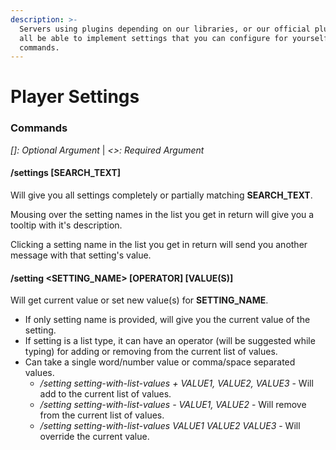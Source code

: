```yaml
---
description: >-
  Servers using plugins depending on our libraries, or our official plugins will
  all be able to implement settings that you can configure for yourself via
  commands.
---
```


# Player Settings

### Commands

_\[]: Optional Argument_ | _<>: Required Argument_

#### /settings \[SEARCH\_TEXT]

Will give you all settings completely or partially matching **SEARCH\_TEXT**.

Mousing over the setting names in the list you get in return will give you a tooltip with it's description.

Clicking a setting name in the list you get in return will send you another message with that setting's value.

#### /setting \<SETTING\_NAME> \[OPERATOR] \[VALUE(S)]

Will get current value or set new value(s) for **SETTING\_NAME**.

* If only setting name is provided, will give you the current value of the setting.
* If setting is a list type, it can have an operator (will be suggested while typing) for adding or removing from the current list of values.
* Can take a single word/number value or comma/space separated values.
  * _/setting setting-with-list-values + VALUE1, VALUE2, VALUE3_ - Will add to the current list of values.
  * _/setting setting-with-list-values - VALUE1, VALUE2_ - Will remove from the current list of values.
  * _/setting setting-with-list-values VALUE1 VALUE2 VALUE3_ - Will override the current value.


